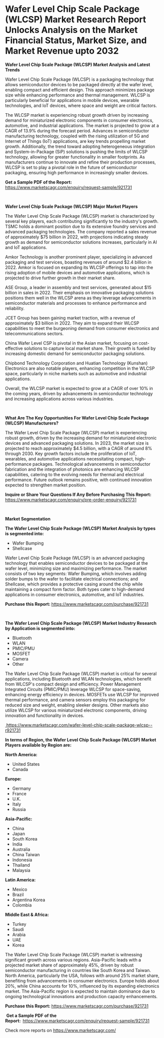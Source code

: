 <p><h1>Wafer Level Chip Scale Package (WLCSP) Market Research Report Unlocks Analysis on the Market Financial Status, Market Size, and Market Revenue upto 2032</h1></p><p><strong>Wafer Level Chip Scale Package (WLCSP) Market Analysis and Latest Trends</strong></p>
<p><p>Wafer Level Chip Scale Package (WLCSP) is a packaging technology that allows semiconductor devices to be packaged directly at the wafer level, enabling compact and efficient design. This approach minimizes package size while enhancing performance and thermal management. WLCSP is particularly beneficial for applications in mobile devices, wearable technologies, and IoT devices, where space and weight are critical factors.</p><p>The WLCSP market is experiencing robust growth driven by increasing demand for miniaturized electronic components in consumer electronics, automotive, and industrial applications. The market is projected to grow at a CAGR of 13.9% during the forecast period. Advances in semiconductor manufacturing technology, coupled with the rising utilization of 5G and Internet of Things (IoT) applications, are key trends propelling market growth. Additionally, the trend toward adopting heterogeneous integration and System-in-Package (SiP) solutions is pushing the limits of WLCSP technology, allowing for greater functionality in smaller footprints. As manufacturers continue to innovate and refine their production processes, WLCSP is set to play a pivotal role in the future of semiconductor packaging, ensuring high performance in increasingly smaller devices.</p></p>
<p><strong>Get a Sample PDF of the Report:&nbsp;</strong> <a href="https://www.marketscagr.com/enquiry/request-sample/921731?utm_campaign=2110&utm_medium=2&utm_source=Github&utm_content=ia&utm_term=06042025&utm_id=wafer-level-chip-scale-package-wlcsp">https://www.marketscagr.com/enquiry/request-sample/921731</a></p>
<p>&nbsp;</p>
<p><strong>Wafer Level Chip Scale Package (WLCSP) Major Market Players</strong></p>
<p><p>The Wafer Level Chip Scale Package (WLCSP) market is characterized by several key players, each contributing significantly to the industry's growth. TSMC holds a dominant position due to its extensive foundry services and advanced packaging technologies. The company reported a sales revenue of approximately $75 billion in 2022, with projections indicating steady growth as demand for semiconductor solutions increases, particularly in AI and IoT applications.</p><p>Amkor Technology is another prominent player, specializing in advanced packaging and test services, boasting revenues of around $2.4 billion in 2022. Amkor is focused on expanding its WLCSP offerings to tap into the rising adoption of mobile devices and automotive applications, which is projected to drive further growth in their market share.</p><p>ASE Group, a leader in assembly and test services, generated about $15 billion in sales in 2022. Their emphasis on innovative packaging solutions positions them well in the WLCSP arena as they leverage advancements in semiconductor materials and processes to enhance performance and reliability.</p><p>JCET Group has been gaining market traction, with a revenue of approximately $3 billion in 2022. They aim to expand their WLCSP capabilities to meet the burgeoning demand from consumer electronics and telecommunications sectors.</p><p>China Wafer Level CSP is pivotal in the Asian market, focusing on cost-effective solutions to capture local market share. Their growth is fueled by increasing domestic demand for semiconductor packaging solutions.</p><p>Chipbond Technology Corporation and Huatian Technology (Kunshan) Electronics are also notable players, enhancing competition in the WLCSP space, particularly in niche markets such as automotive and industrial applications.</p><p>Overall, the WLCSP market is expected to grow at a CAGR of over 10% in the coming years, driven by advancements in semiconductor technology and increasing applications across various industries.</p></p>
<p>&nbsp;</p>
<p><strong>What Are The Key Opportunities For Wafer Level Chip Scale Package (WLCSP) Manufacturers?</strong></p>
<p><p>The Wafer Level Chip Scale Package (WLCSP) market is experiencing robust growth, driven by the increasing demand for miniaturized electronic devices and advanced packaging solutions. In 2023, the market size is projected to reach approximately $4.5 billion, with a CAGR of around 8% through 2030. Key growth factors include the proliferation of IoT, wearables, and automotive applications necessitating compact, high-performance packages. Technological advancements in semiconductor fabrication and the integration of photonics are enhancing WLCSP capabilities, catering to the evolving needs for thermal and electrical performance. Future outlook remains positive, with continued innovation expected to strengthen market position.</p></p>
<p><strong>Inquire or Share Your Questions If Any Before Purchasing This Report:</strong> <a href="https://www.marketscagr.com/enquiry/pre-order-enquiry/921731?utm_campaign=2110&utm_medium=2&utm_source=Github&utm_content=ia&utm_term=06042025&utm_id=wafer-level-chip-scale-package-wlcsp">https://www.marketscagr.com/enquiry/pre-order-enquiry/921731</a></p>
<p>&nbsp;</p>
<p><strong>Market Segmentation</strong></p>
<p><strong>The Wafer Level Chip Scale Package (WLCSP) Market Analysis by types is segmented into:</strong></p>
<p><ul><li>Wafer Bumping</li><li>Shellcase</li></ul></p>
<p><p>Wafer Level Chip Scale Package (WLCSP) is an advanced packaging technology that enables semiconductor devices to be packaged at the wafer level, minimizing size and maximizing performance. The market consists of two key segments: Wafer Bumping, which involves adding solder bumps to the wafer to facilitate electrical connections; and Shellcase, which provides a protective casing around the chip while maintaining a compact form factor. Both types cater to high-demand applications in consumer electronics, automotive, and IoT industries.</p></p>
<p><strong>Purchase this Report:&nbsp;</strong><a href="https://www.marketscagr.com/purchase/921731?utm_campaign=2110&utm_medium=2&utm_source=Github&utm_content=ia&utm_term=06042025&utm_id=wafer-level-chip-scale-package-wlcsp">https://www.marketscagr.com/purchase/921731</a></p>
<p>&nbsp;</p>
<p><strong>The Wafer Level Chip Scale Package (WLCSP) Market Industry Research by Application is segmented into:</strong></p>
<p><ul><li>Bluetooth</li><li>WLAN</li><li>PMIC/PMU</li><li>MOSFET</li><li>Camera</li><li>Other</li></ul></p>
<p><p>The Wafer Level Chip Scale Package (WLCSP) market is critical for several applications, including Bluetooth and WLAN technologies, which benefit from WLCSP's compact design and efficiency. Power Management Integrated Circuits (PMIC/PMU) leverage WLCSP for space-saving, enhancing energy efficiency in devices. MOSFETs use WLCSP for improved thermal performance, and camera sensors employ this packaging for reduced size and weight, enabling sleeker designs. Other markets also utilize WLCSP for various miniaturized electronic components, driving innovation and functionality in devices.</p></p>
<p><a href="https://www.marketscagr.com/wafer-level-chip-scale-package-wlcsp--r921731?utm_campaign=2110&utm_medium=2&utm_source=Github&utm_content=ia&utm_term=06042025&utm_id=wafer-level-chip-scale-package-wlcsp">&nbsp;https://www.marketscagr.com/wafer-level-chip-scale-package-wlcsp--r921731</a></p>
<p><strong>In terms of Region, the Wafer Level Chip Scale Package (WLCSP) Market Players available by Region are:</strong></p>
<p>
    <p> <strong> North America: </strong>
        <ul>
            <li>United States</li>
            <li>Canada</li>
        </ul>
        </p> 
    <p> <strong> Europe: </strong>
        <ul>
            <li>Germany</li>
            <li>France</li>
            <li>U.K.</li>
            <li>Italy</li>
            <li>Russia</li>
        </ul>
        </p> 
    <p> <strong> Asia-Pacific: </strong>
        <ul>
            <li>China</li>
            <li>Japan</li>
            <li>South Korea</li>
            <li>India</li>
            <li>Australia</li>
            <li>China Taiwan</li>
            <li>Indonesia</li>
            <li>Thailand</li>
            <li>Malaysia</li>
        </ul>
        </p> 
    <p> <strong> Latin America: </strong>
        <ul>
            <li>Mexico</li>
            <li>Brazil</li>
            <li>Argentina Korea</li>
            <li>Colombia</li>
        </ul>
        </p> 
    <p> <strong> Middle East & Africa: </strong>
        <ul>
            <li>Turkey</li>
            <li>Saudi</li>
            <li>Arabia</li>
            <li>UAE</li>
            <li>Korea</li>
        </ul>
    </p>
    </p>
<p><p>The Wafer Level Chip Scale Package (WLCSP) market is witnessing significant growth across various regions. Asia-Pacific leads with a projected market share of approximately 45%, driven by robust semiconductor manufacturing in countries like South Korea and Taiwan. North America, particularly the USA, follows with around 25% market share, benefiting from advancements in consumer electronics. Europe holds about 20%, while China accounts for 10%, influenced by its expanding electronics market. The Asia-Pacific region is expected to maintain dominance due to ongoing technological innovations and production capacity enhancements.</p></p>
<p><strong>Purchase this Report: </strong><a href="https://www.marketscagr.com/purchase/921731?utm_campaign=2110&utm_medium=2&utm_source=Github&utm_content=ia&utm_term=06042025&utm_id=wafer-level-chip-scale-package-wlcsp">https://www.marketscagr.com/purchase/921731</a></p>
<p>&nbsp;<strong>Get a Sample PDF of the Report:&nbsp;&nbsp;</strong><a href="https://www.marketscagr.com/enquiry/request-sample/921731?utm_campaign=2110&utm_medium=2&utm_source=Github&utm_content=ia&utm_term=06042025&utm_id=wafer-level-chip-scale-package-wlcsp">https://www.marketscagr.com/enquiry/request-sample/921731</a></p>
<p><strong></strong></p>
<p>Check more reports on <a href="https://www.marketscagr.com/?utm_campaign=2110&utm_medium=2&utm_source=Github&utm_content=ia&utm_term=06042025&utm_id=wafer-level-chip-scale-package-wlcsp">https://www.marketscagr.com/</a></p>